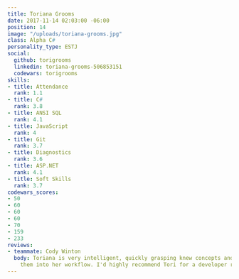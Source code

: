 ```yaml
---
title: Toriana Grooms
date: 2017-11-14 02:03:00 -06:00
position: 14
image: "/uploads/toriana-grooms.jpg"
class: Alpha C#
personality_type: ESTJ
social:
  github: torigrooms
  linkedin: toriana-grooms-506853151
  codewars: torigrooms
skills:
- title: Attendance
  rank: 1.1
- title: C#
  rank: 3.8
- title: ANSI SQL
  rank: 4.1
- title: JavaScript
  rank: 4
- title: Git
  rank: 3.7
- title: Diagnostics
  rank: 3.6
- title: ASP.NET
  rank: 4.1
- title: Soft Skills
  rank: 3.7
codewars_scores:
- 50
- 60
- 60
- 60
- 70
- 159
- 233
reviews:
- teammate: Cody Winton
  body: Toriana is very intelligent, quickly grasping knew concepts and incorporating
    them into her workflow. I'd highly recommend Tori for a developer role.
---
```


